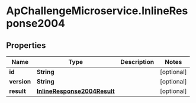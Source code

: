 # ApChallengeMicroservice.InlineResponse2004

## Properties
Name | Type | Description | Notes
------------ | ------------- | ------------- | -------------
**id** | **String** |  | [optional] 
**version** | **String** |  | [optional] 
**result** | [**InlineResponse2004Result**](InlineResponse2004Result.md) |  | [optional] 


